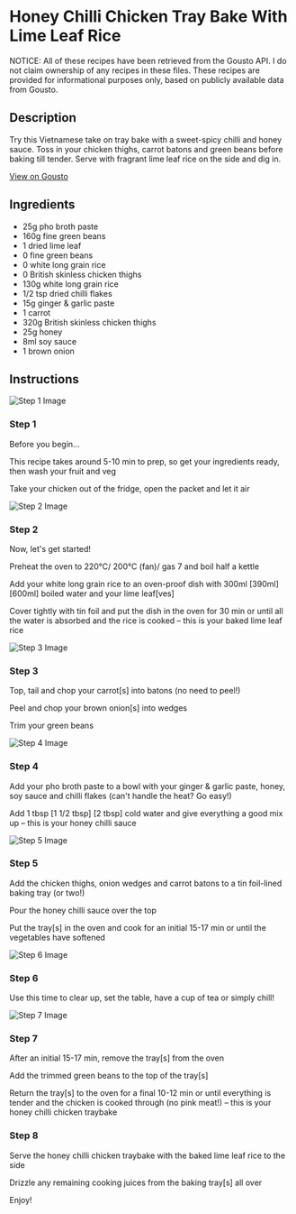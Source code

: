 # Honey Chilli Chicken Tray Bake With Lime Leaf Rice

NOTICE: All of these recipes have been retrieved from the Gousto API. I do not claim ownership of any recipes in these files. These recipes are provided for informational purposes only, based on publicly available data from Gousto.

## Description

Try this Vietnamese take on tray bake with a sweet-spicy chilli and honey sauce. Toss in your chicken thighs, carrot batons and green beans before baking till tender. Serve with fragrant lime leaf rice on the side and dig in. 

[View on Gousto](https://www.gousto.co.uk/recipes/cookbook/honey-chilli-chicken-tray-bake-with-lime-leaf-rice)

## Ingredients

- 25g pho broth paste
- 160g fine green beans
- 1 dried lime leaf
- 0 fine green beans
- 0 white long grain rice
- 0 British skinless chicken thighs
- 130g white long grain rice
- 1/2 tsp dried chilli flakes
- 15g ginger & garlic paste
- 1 carrot
- 320g British skinless chicken thighs
- 25g honey
- 8ml soy sauce
- 1 brown onion

## Instructions

![Step 1 Image](https://production-media.gousto.co.uk/cms/recipe-step-image/Step-1-1688741675058-x200.jpg)

### Step 1

Before you begin...

This recipe takes around 5-10 min<span class="text-danger"> </span>to prep, so get your ingredients ready, then wash your fruit and veg

Take your chicken out of the fridge, open the packet and let it air

![Step 2 Image](https://production-media.gousto.co.uk/cms/recipe-step-image/step-2-1688741677399-x200.jpg)

### Step 2

Now, let's get started!

Preheat the oven to 220°C/ 200°C (fan)/ gas 7 and boil half a kettle

Add your white long grain rice to an oven-proof dish with 300ml <span class="text-purple">[390ml]<span class="text-danger"> </span>[600ml] </span>boiled water and your lime leaf[ves]

Cover tightly with tin foil and put the dish in the oven for 30 min or until all the water is absorbed and the rice is cooked – this is your baked lime leaf rice

![Step 3 Image](https://production-media.gousto.co.uk/cms/recipe-step-image/step-3-1688741684034-x200.jpg)

### Step 3

Top, tail and chop your carrot[s] into batons (no need to peel!)

Peel and chop your brown onion[s] into wedges

Trim your green beans

![Step 4 Image](https://production-media.gousto.co.uk/cms/recipe-step-image/step-4-1688741686491-x200.jpg)

### Step 4

Add your pho broth paste to a bowl with your ginger & garlic paste, honey, soy sauce and chilli flakes (can't handle the heat? Go easy!)

Add 1 tbsp <span class="text-purple">[1 1/2 tbsp]</span> <span class="text-danger">[2 tbsp]</span> cold water and give everything a good mix up – this is your honey chilli sauce

![Step 5 Image](https://production-media.gousto.co.uk/cms/recipe-step-image/step-5-1688741689481-x200.jpg)

### Step 5

Add the chicken thighs, onion wedges and carrot batons to a tin foil-lined baking tray (or two!)

Pour the honey chilli sauce over the top

Put the tray[s]<span class="text-danger"> </span>in the oven and cook for an initial 15-17 min or until the vegetables have softened

![Step 6 Image](https://production-media.gousto.co.uk/cms/recipe-step-image/step-6-1688741692725-x200.jpg)

### Step 6

Use this time to clear up, set the table, have a cup of tea or simply chill!

![Step 7 Image](https://production-media.gousto.co.uk/cms/recipe-step-image/step-7-1688741695915-x200.jpg)

### Step 7

After an initial 15-17 min, remove the tray[s] from the oven

Add the trimmed green beans to the top of the tray[s]

Return the tray[s] to the oven for a final 10-12 min or until everything is tender and the chicken is cooked through (no pink meat!) – this is your honey chilli chicken traybake

### Step 8

Serve the honey chilli chicken traybake with the baked lime leaf rice to the side

Drizzle any remaining cooking juices from the baking tray[s] all over

Enjoy!


